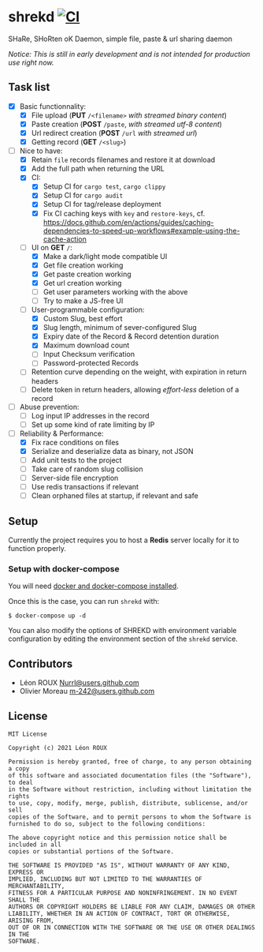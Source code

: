 # shrekd [![CI](https://github.com/Nurrl/shrekd/actions/workflows/ci.yml/badge.svg)](https://github.com/Nurrl/shrekd/actions/workflows/ci.yml)
SHaRe, SHoRten oK Daemon, simple file, paste &amp; url sharing daemon

*Notice: This is still in early development and is not intended for production use right now.*

## Task list
- [x] Basic functionnality:
    - [x] File upload (**PUT** `/<filename>` *with streamed binary content*)
    - [x] Paste creation (**POST** `/paste`, *with streamed utf-8 content*)
    - [x] Url redirect creation (**POST** `/url` *with streamed url*)
    - [x] Getting record (**GET** `/<slug>`)
- [ ] Nice to have:
    - [x] Retain `file` records filenames and restore it at download
    - [x] Add the full path when returning the URL
    - [x] CI:
        - [x] Setup CI for `cargo test`, `cargo clippy`
        - [x] Setup CI for `cargo audit`
        - [x] Setup CI for tag/release deployment
        - [x] Fix CI caching keys with `key` and `restore-keys`, cf. https://docs.github.com/en/actions/guides/caching-dependencies-to-speed-up-workflows#example-using-the-cache-action
    - [ ] UI on **GET** `/`:
        - [x] Make a dark/light mode compatible UI
        - [x] Get file creation working
        - [x] Get paste creation working
        - [x] Get url creation working
        - [ ] Get user parameters working with the above
        - [ ] Try to make a JS-free UI
    - [ ] User-programmable configuration:
        - [x] Custom Slug, best effort
        - [x] Slug length, minimum of sever-configured Slug
        - [x] Expiry date of the Record & Record detention duration
        - [x] Maximum download count
        - [ ] Input Checksum verification
        - [ ] Password-protected Records
    - [ ] Retention curve depending on the weight, with expiration in return headers
    - [ ] Delete token in return headers, allowing *effort-less* deletion of a record
- [ ] Abuse prevention:
    - [ ] Log input IP addresses in the record
    - [ ] Set up some kind of rate limiting by IP
- [ ] Reliability & Performance:
    - [x] Fix race conditions on files
    - [x] Serialize and deserialize data as binary, not JSON
    - [ ] Add unit tests to the project
    - [ ] Take care of random slug collision
    - [ ] Server-side file encryption
    - [ ] Use redis transactions if relevant
    - [ ] Clean orphaned files at startup, if relevant and safe

## Setup

Currently the project requires you to host a **Redis** server locally for it to function properly.

### Setup with docker-compose

You will need [docker and docker-compose installed](https://docs.docker.com/compose/install/).

Once this is the case, you can run `shrekd` with:

```shell
$ docker-compose up -d
```

You can also modify the options of SHREKD with environment variable configuration by
editing the environment section of the `shrekd` service.

## Contributors

- Léon ROUX <Nurrl@users.github.com>
- Olivier Moreau <m-242@users.github.com>

## License

```
MIT License

Copyright (c) 2021 Léon ROUX

Permission is hereby granted, free of charge, to any person obtaining a copy
of this software and associated documentation files (the "Software"), to deal
in the Software without restriction, including without limitation the rights
to use, copy, modify, merge, publish, distribute, sublicense, and/or sell
copies of the Software, and to permit persons to whom the Software is
furnished to do so, subject to the following conditions:

The above copyright notice and this permission notice shall be included in all
copies or substantial portions of the Software.

THE SOFTWARE IS PROVIDED "AS IS", WITHOUT WARRANTY OF ANY KIND, EXPRESS OR
IMPLIED, INCLUDING BUT NOT LIMITED TO THE WARRANTIES OF MERCHANTABILITY,
FITNESS FOR A PARTICULAR PURPOSE AND NONINFRINGEMENT. IN NO EVENT SHALL THE
AUTHORS OR COPYRIGHT HOLDERS BE LIABLE FOR ANY CLAIM, DAMAGES OR OTHER
LIABILITY, WHETHER IN AN ACTION OF CONTRACT, TORT OR OTHERWISE, ARISING FROM,
OUT OF OR IN CONNECTION WITH THE SOFTWARE OR THE USE OR OTHER DEALINGS IN THE
SOFTWARE.
```
